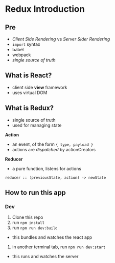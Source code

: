 # Redux Introduction

## Pre

- _Client Side Rendering_ vs _Server Sider Rendering_
- `import` syntax
- babel
- webpack
- _single source of truth_

## What is React?

- client side **view** framework
- uses virtual DOM

## What is Redux?

- single source of truth
- used for managing state

**Action**
- an event, of the form `{ type, payload }`
- actions are _dispatched_ by actionCreators

**Reducer**
- a pure function, listens for actions

`reducer :: (previousState, action) -> newState`

## How to run this app
### Dev
1. Clone this repo
1. run `npm install`
1. run `npm run dev:build`
  - this bundles and watches the react app
1. in another terminal tab, run `npm run dev:start`
  - this runs and watches the server
